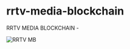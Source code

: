 # rrtv-media-blockchain
RRTV MEDIA BLOCKCHAIN - 

![RRTV MB](https://github.com/user-attachments/assets/fcc4e030-c765-4e19-83fe-0616739f51d3)

